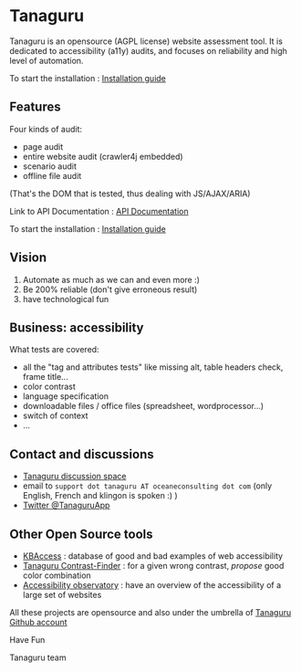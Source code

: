 # Tanaguru

Tanaguru is an opensource (AGPL license) website assessment tool. It is dedicated to accessibility (a11y) audits, and
focuses on reliability and high level of automation.

To start the installation : [Installation guide](https://github.com/Tanaguru/tanaguru2020-engine/wiki/Installation-Guide)

## Features

Four kinds of audit:

* page audit
* entire website audit (crawler4j embedded)
* scenario audit
* offline file audit

(That's the DOM that is tested, thus dealing with JS/AJAX/ARIA)

Link to API Documentation : [API Documentation](tanaguru-rest/src/main/resources/docs/api-doc.adoc)

To start the installation : [Installation guide](https://github.com/Tanaguru/tanaguru2020-engine/wiki/Rest-server-setup)

## Vision

1. Automate as much as we can and even more :)
2. Be 200% reliable (don't give erroneous result)
3. have technological fun

## Business: accessibility

What tests are covered:

* all the "tag and attributes tests" like missing alt, table headers check, frame title...
* color contrast
* language specification
* downloadable files / office files (spreadsheet, wordprocessor...)
* switch of context
* ...

## Contact and discussions

* [Tanaguru discussion space](http://discuss.tanaguru.org)
* email to `support dot tanaguru AT oceaneconsulting dot com` (only English, French and klingon is spoken :) )
* [Twitter @TanaguruApp](https://twitter.com/tanaguruapp)

## Other Open Source tools

* [KBAccess](http://www.kbaccess.org/) : database of good and bad examples of web accessibility
* [Tanaguru Contrast-Finder](http://contrast-finder.tanaguru.com/) : for a given wrong contrast, *propose* good color
  combination
* [Accessibility observatory](http://observatoire-accessibilite.org/) : have an overview of the accessibility of a large
  set of websites

All these projects are opensource and also under the umbrella of [Tanaguru Github account](https://github.com/Tanaguru)

Have Fun

Tanaguru team
